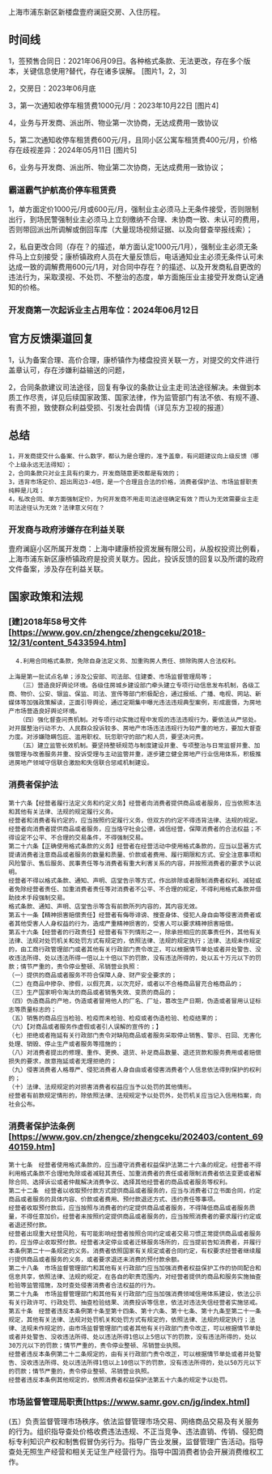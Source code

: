 上海市浦东新区新楼盘壹府澜庭交房、入住历程。
## 时间线
1，签预售合同日：2021年06月09日。各种格式条款、无法更改，存在多个版本，关键信息使用?替代，存在诸多误解。
[图片1，2，3]

2，交房日：2023年06月底

3，第一次通知收停车租赁费1000元/月：2023年10月22日
[图片4]

4，业务与开发商、派出所、物业第一次协商，无达成费用一致协议

5，第二次通知收停车租赁费600元/月，且同小区公寓车租赁费400元/月，价格存在歧视差异：2024年05月11日
[图片5]

6，业务与开发商、派出所、物业第二次协商，无达成费用一致协议；

### 霸道霸气护航高价停车租赁费
1，单方面定价1000元/月或600元/月，强制业主必须马上无条件接受，否则限制出行，到场民警强制业主必须马上立刻缴纳不合理、未协商一致、未认可的费用，否则带回派出所调解或倒回车库（大量现场视频证据、以及向督查举报线索）；

2，私自更改合同（存在？的描述，单方面认定1000元/1月），强制业主必须无条件马上立刻接受；康桥镇政府人员在大量反馈后，电话通知业主必须无条件认可未达成一致的调解费用600元/1月，对合同中存在？的描述、以及开发商私自更改的违法行为，采取漠视、不处罚、不整治的态度，单方面施压业主接受开发商认定通知的价格。
### 开发商第一次起诉业主占用车位：2024年06月12日

## 官方反馈渠道回复
1，认为备案合理、高价合理，康桥镇作为楼盘投资关联一方，对提交的文件进行盖章认可，存在涉嫌利益输送的问题，

2，合同条款建议司法途径，回复有争议的条款让业主走司法途径解决。未做到本质工作尽责，详见后续国家政策、国家法律，作为监管部门有法不依、有规不遵、有责不担，致使群众利益受损、引发社会舆情（详见东方卫视的报道）

## 总结
~~~
1，开发商提交什么备案、什么数字，都认为是合理的，准予盖章，有问题建议向上级反馈（哪个上级永远无法得知）；
2，合同条款只对业主具有约束力，开发商随意更改都是有效的；
3，违背市场定价、超出周边3-4倍，是一个合理且合法的价格，消费者保护法、市场监督职责纯粹是儿戏；
4，私改合同、单方面强制定价，为何开发商不用走司法途径确定有效？而认为无效需要业主走司法途径认为无效？法律意义何在？
~~~
### 开发商与政府涉嫌存在利益关联
壹府澜庭小区所属开发商：上海中建康桥投资发展有限公司，从股权投资比例看，上海市浦东新区康桥镇政府是投资关联方。因此，投诉反馈的回复以及所谓的政府文件备案，涉及存在利益关联。

## 国家政策和法规

### [建]2018年58号文件[https://www.gov.cn/zhengce/zhengceku/2018-12/31/content_5433594.htm]
~~~
  4.利用合同格式条款，免除自身法定义务、加重购房人责任、排除购房人合法权利。
   
上海是第一批试点名单；涉及公安部、司法部、住建委、市场监督管理局等；
   （三）营造良好舆论环境。各级住房城乡建设部门牵头建立专项行动信息发布机制，各级工商、物价、公安、银监、保监、司法、宣传等部门积极配合，通过报纸、广播、电视、网站、新媒体等加强政策解读，正面引导舆论，通过定期集中曝光违法违规典型案例，形成震慑，为房地产市场营造良好舆论环境。
   （四）强化督查问责机制。对专项行动实施过程中发现的违法违规行为，要依法从严惩处。对开展整治行动不力、人民群众投诉较多、房地产市场违法违规行为较严重的地方，要加大督查力度。对涉嫌隐瞒包庇、滥用职权、玩忽职守的部门和人员，要坚决问责。
   （五）建立监管长效机制。要坚持整顿规范与制度建设并重、专项整治与日常监督并重、加强管理与改善服务并重、投诉受理与主动监管并重，逐步建立健全房地产行业信用体系，积极推进房地产领域守信联合激励和失信联合惩戒机制建设。
~~~
### 消费者保护法
~~~
第十六条【经营者履行法定义务和约定义务】经营者向消费者提供商品或者服务，应当依照本法和其他有关法律、法规的规定履行义务。
经营者和消费者有约定的，应当按照约定履行义务，但双方的约定不得违背法律、法规的规定。
经营者向消费者提供商品或者服务，应当恪守社会公德，诚信经营，保障消费者的合法权益；不得设定不公平、不合理的交易条件，不得强制交易。
第二十六条【正确使用格式条款的义务】经营者在经营活动中使用格式条款的，应当以显著方式提请消费者注意商品或者服务的数量和质量、价款或者费用、履行期限和方式、安全注意事项和风险警示、售后服务、民事责任等与消费者有重大利害关系的内容，并按照消费者的要求予以说明。
经营者不得以格式条款、通知、声明、店堂告示等方式，作出排除或者限制消费者权利、减轻或者免除经营者责任、加重消费者责任等对消费者不公平、不合理的规定，不得利用格式条款并借助技术手段强制交易。
格式条款、通知、声明、店堂告示等含有前款所列内容的，其内容无效。
第五十一条【精神损害赔偿责任】经营者有侮辱诽谤、搜查身体、侵犯人身自由等侵害消费者或者其他受害人人身权益的行为，造成严重精神损害的，受害人可以要求精神损害赔偿。
第五十六条【经营者的行政责任】经营者有下列情形之一，除承担相应的民事责任外，其他有关法律、法规对处罚机关和处罚方式有规定的，依照法律、法规的规定执行；法律、法规未作规定的，由工商行政管理部门或者其他有关行政部门责令改正，可以根据情节单处或者并处警告、没收违法所得、处以违法所得一倍以上十倍以下的罚款，没有违法所得的，处以五十万元以下的罚款；情节严重的，责令停业整顿、吊销营业执照：
（一）提供的商品或者服务不符合保障人身、财产安全要求的；
（二）在商品中掺杂、掺假，以假充真，以次充好，或者以不合格商品冒充合格商品的；
（三）生产国家明令淘汰的商品或者销售失效、变质的商品的；
（四）伪造商品的产地，伪造或者冒用他人的厂名、厂址，篡改生产日期，伪造或者冒用认证标志等质量标志的；
（五）销售的商品应当检验、检疫而未检验、检疫或者伪造检验、检疫结果的；
（六）【对商品或者服务作虚假或者引人误解的宣传的；】
（七）拒绝或者拖延有关行政部门责令对缺陷商品或者服务采取停止销售、警示、召回、无害化处理、销毁、停止生产或者服务等措施的；
（八）对消费者提出的修理、重作、更换、退货、补足商品数量、退还货款和服务费用或者赔偿损失的要求，故意拖延或者无理拒绝的；
（九）侵害消费者人格尊严、侵犯消费者人身自由或者侵害消费者个人信息依法得到保护的权利的；
（十）法律、法规规定的对损害消费者权益应当予以处罚的其他情形。
经营者有前款规定情形的，除依照法律、法规规定予以处罚外，处罚机关应当记入信用档案，向社会公布。
~~~
### 消费者保护法条例[https://www.gov.cn/zhengce/zhengceku/202403/content_6940159.htm]
~~~
第十七条　经营者使用格式条款的，应当遵守消费者权益保护法第二十六条的规定。经营者不得利用格式条款不合理地免除或者减轻其责任、加重消费者的责任或者限制消费者依法变更或者解除合同、选择诉讼或者仲裁解决消费争议、选择其他经营者的商品或者服务等权利。
第二十二条　经营者以收取预付款方式提供商品或者服务的，应当与消费者订立书面合同，约定商品或者服务的具体内容、价款或者费用、预付款退还方式、违约责任等事项。
经营者收取预付款后，应当按照与消费者的约定提供商品或者服务，不得降低商品或者服务质量，不得任意加价。经营者未按照约定提供商品或者服务的，应当按照消费者的要求履行约定或者退还预付款。
经营者出现重大经营风险，有可能影响经营者按照合同约定或者交易习惯正常提供商品或者服务的，应当停止收取预付款。经营者决定停业或者迁移服务场所的，应当提前告知消费者，并履行本条例第二十一条规定的义务。消费者依照国家有关规定或者合同约定，有权要求经营者继续履行提供商品或者服务的义务，或者要求退还未消费的预付款余额。
第二十八条　市场监督管理部门和其他有关行政部门应当加强消费者权益保护工作的协同配合和信息共享，依照法律、法规的规定，在各自的职责范围内，对经营者提供的商品和服务实施抽查检验等监管措施，及时查处侵害消费者合法权益的行为。
第二十九条　市场监督管理部门和其他有关行政部门应当加强消费领域信用体系建设，依法公示有关行政许可、行政处罚、抽查检验结果、消费投诉等信息，依法对违法失信经营者实施惩戒。
第五十条　经营者违反本条例第十条至第十四条、第十六条、第十七条、第十九条至第二十一条规定，其他有关法律、法规对处罚机关和处罚方式有规定的，依照法律、法规的规定执行；法律、法规未作规定的，由市场监督管理部门或者其他有关行政部门责令改正，可以根据情节单处或者并处警告、没收违法所得、处以违法所得1倍以上5倍以下的罚款，没有违法所得的，处以30万元以下的罚款；情节严重的，责令停业整顿、吊销营业执照。
经营者违反本条例第二十二条规定的，由有关行政部门责令改正，可以根据情节单处或者并处警告、没收违法所得、处以违法所得1倍以上10倍以下的罚款，没有违法所得的，处以50万元以下的罚款；情节严重的，责令停业整顿、吊销营业执照。
经营者违反本条例其他规定的，依照消费者权益保护法第五十六条的规定予以处罚。
~~~

### 市场监督管理局职责[https://www.samr.gov.cn/jg/index.html]
(五）负责监督管理市场秩序。依法监督管理市场交易、网络商品交易及有关服务的行为。组织指导查处价格收费违法违规、不正当竞争、违法直销、传销、侵犯商标专利知识产权和制售假冒伪劣行为。指导广告业发展，监督管理广告活动。指导查处无照生产经营和相关无证生产经营行为。指导中国消费者协会开展消费维权工作。
